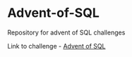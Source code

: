 # Advent-of-SQL
 Repository for advent of SQL challenges

Link to challenge - [Advent of SQL](https://adventofsql.com/)
